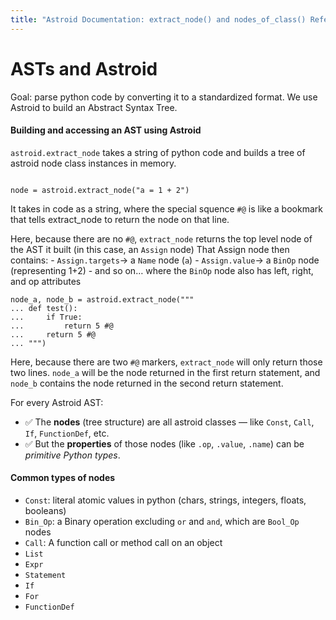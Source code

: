 ```yaml
---
title: "Astroid Documentation: extract_node() and nodes_of_class() Reference"
---
```


# ASTs and Astroid
Goal: parse python code by converting it to a standardized format. We use Astroid to build an Abstract Syntax Tree.

#### Building and accessing an AST using Astroid
`astroid.extract_node` takes a string of python code and builds a tree of astroid node class instances in memory.
```

node = astroid.extract_node("a = 1 + 2")

```
It takes in code as a string, where the special squence `#@` is like a bookmark that tells extract_node to return the node on that line.

Here, because there are no `#@`, `extract_node` returns the top level node of the AST it built (in this case, an `Assign` node)
That Assign node then contains:
    - `Assign.targets`-> a `Name` node (`a`)
    - `Assign.value`-> a `BinOp` node (representing 1+2)
    - and so on… where the `BinOp` node also has left, right, and op attributes
    
```
node_a, node_b = astroid.extract_node("""
... def test():
...     if True:
...         return 5 #@
...     return 5 #@
... """)
```
Here, because there are two `#@` markers, `extract_node` will only return those two lines. `node_a` will be the node returned in the first return statement, and `node_b` contains the node returned in the second return statement.

For every Astroid AST:
- ✅ The **nodes** (tree structure) are all astroid classes — like `Const`, `Call`, `If`, `FunctionDef`, etc.
- ✅ But the **properties** of those nodes (like `.op`, `.value`, `.name`) can be _primitive Python types_.

#### Common types of nodes
- `Const`: literal atomic values in python (chars, strings, integers, floats, booleans)
- `Bin_Op`: a Binary operation excluding `or` and `and`, which are `Bool_Op` nodes
- `Call`: A function call or method call on an object
- `List`
- `Expr`
- `Statement`
- `If`
- `For`
- `FunctionDef`


    